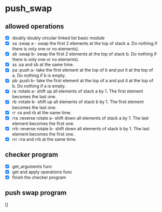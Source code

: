 # push_swap

## allowed operations
- [x] doubly doubly circular linked list basic module
- [x] sa :swap a - swap the first 2 elements at the top of stack a. Do nothing if there is only one or no elements).
- [x] sb :swap b- swap the first 2 elements at the top of stack b. Do nothing if there is only one or no elements).
- [x] ss :sa and sb at the same time.
- [x] pa :push a- take the first element at the top of b and put it at the top of a. Do nothing if b is empty.
- [x] pb :push b- take the first element at the top of a and put it at the top of b. Do nothing if a is empty.
- [x] ra :rotate a- shift up all elements of stack a by 1. The first element becomes the last one.
- [x] rb :rotate b- shift up all elements of stack b by 1. The first element becomes the last one.
- [x] rr :ra and rb at the same time.
- [x] rra :reverse rotate a- shift down all elements of stack a by 1. The last element becomes the first one.
- [x] rrb :reverse rotate b- shift down all elements of stack b by 1. The last element becomes the first one.
- [x] rrr :rra and rrb at the same time.

## checker program
- [x] get_arguments func
- [x] get and apply operations func
- [x] finish the checker program

## push swap program
[]
